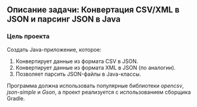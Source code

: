 ## Описание задачи: Конвертация CSV/XML в JSON и парсинг JSON в Java
### Цель проекта
Создать Java-приложение, которое:

1. Конвертирует данные из формата CSV в JSON.
2. Конвертирует данные из формата XML в JSON (по аналогии).
3. Позволяет парсить JSON-файлы в Java-классы.

Программа должна использовать популярные библиотеки _opencsv_, _json-simple_ и _Gson_, а проект реализуется с использованием сборщика Gradle.
